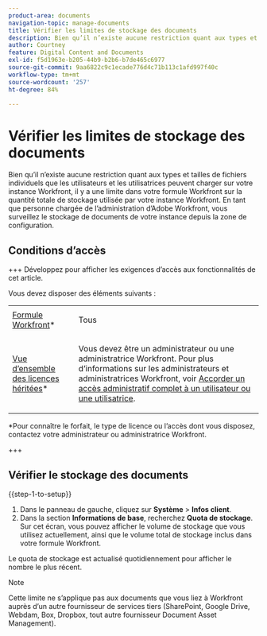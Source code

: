 ```yaml
---
product-area: documents
navigation-topic: manage-documents
title: Vérifier les limites de stockage des documents
description: Bien qu’il n’existe aucune restriction quant aux types et tailles de fichiers individuels que les utilisateurs et les utilisatrices peuvent charger sur votre instance Workfront, il y a une limite dans votre formule Workfront sur la quantité totale de stockage utilisée par votre instance Workfront. En tant que personne chargée de l’administration d’Adobe Workfront, vous surveillez le stockage de documents de votre instance depuis la zone de configuration.
author: Courtney
feature: Digital Content and Documents
exl-id: f5d1963e-b205-44b9-b2b6-b7de465c6977
source-git-commit: 9aa6822c9c1ecade776d4c71b113c1afd997f40c
workflow-type: tm+mt
source-wordcount: '257'
ht-degree: 84%

---
```


# Vérifier les limites de stockage des documents

Bien qu’il n’existe aucune restriction quant aux types et tailles de fichiers individuels que les utilisateurs et les utilisatrices peuvent charger sur votre instance Workfront, il y a une limite dans votre formule Workfront sur la quantité totale de stockage utilisée par votre instance Workfront. En tant que personne chargée de l’administration d’Adobe Workfront, vous surveillez le stockage de documents de votre instance depuis la zone de configuration.

## Conditions d’accès

+++ Développez pour afficher les exigences d’accès aux fonctionnalités de cet article.

Vous devez disposer des éléments suivants :

<table style="table-layout:auto"> 
 <col> 
 <col> 
 <tbody> 
  <tr data-mc-conditions=""> 
   <td role="rowheader"><a href="https://www.workfront.com/plans?lang=fr" target="_blank">Formule Workfront</a>*</td> 
   <td> <p>Tous</p> </td> 
  </tr> 
  <tr> 
   <td role="rowheader"><a href="../../administration-and-setup/add-users/access-levels-and-object-permissions/wf-licenses.md" class="MCXref xref">Vue d’ensemble des licences héritées</a>*</td> 
   <td> <p>Vous devez être un administrateur ou une administratrice Workfront. Pour plus d’informations sur les administrateurs et administratrices Workfront, voir <a href="../../administration-and-setup/add-users/configure-and-grant-access/grant-a-user-full-administrative-access.md" class="MCXref xref">Accorder un accès administratif complet à un utilisateur ou une utilisatrice</a>.</p> </td> 
  </tr> 
 </tbody> 
</table>

&#42;Pour connaître le forfait, le type de licence ou l’accès dont vous disposez, contactez votre administrateur ou administratrice Workfront.

+++

## Vérifier le stockage des documents

{{step-1-to-setup}}

1. Dans le panneau de gauche, cliquez sur **Système** > **Infos client**.
1. Dans la section **Informations de base**, recherchez **Quota de stockage**. Sur cet écran, vous pouvez afficher le volume de stockage que vous utilisez actuellement, ainsi que le volume total de stockage inclus dans votre formule Workfront.

Le quota de stockage est actualisé quotidiennement pour afficher le nombre le plus récent.

>[!NOTE]
>
>Cette limite ne s’applique pas aux documents que vous liez à Workfront auprès d’un autre fournisseur de services tiers (SharePoint, Google Drive, Webdam, Box, Dropbox, tout autre fournisseur Document Asset Management).
